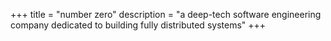 +++
title = "number zero"
description = "a deep-tech software engineering company dedicated to building fully distributed systems"
+++

